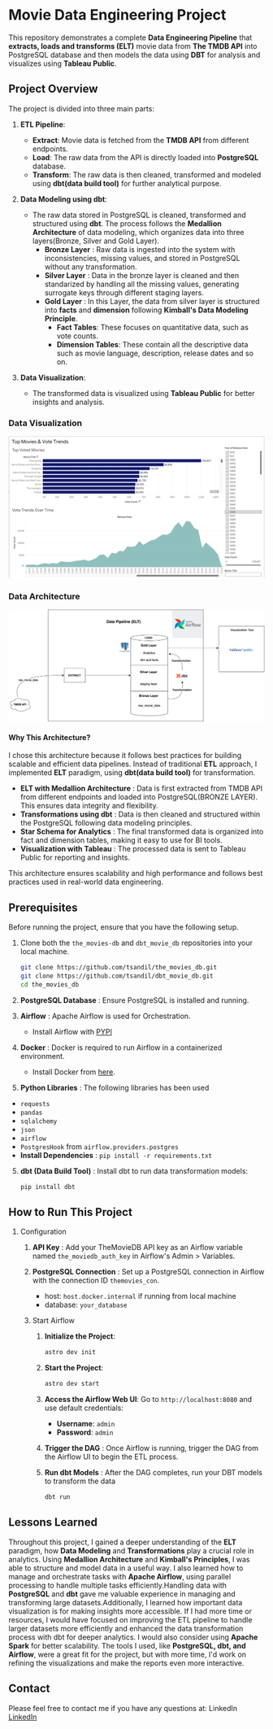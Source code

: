 # Movie Data Engineering Project
This repository demonstrates a complete **Data Engineering Pipeline** that **extracts, loads and transforms (ELT)** movie data from **The TMDB API** into PostgreSQL database and then models the data using **DBT** for analysis and visualizes using **Tableau Public**.

## Project Overview

The project is divided into three main parts:

1. **ETL Pipeline**:
    - **Extract**: Movie data is fetched from the **TMDB API** from different endpoints.
    - **Load**: The raw data from the API is directly loaded into **PostgreSQL** database.
    - **Transform**: The raw data is then cleaned, transformed and modeled using **dbt(data build tool)** for further analytical purpose.

2. **Data Modeling using dbt**:
    - The raw data stored in PostgreSQL is cleaned, transformed and structured using **dbt**. The process follows the **Medallion Architecture** of data modeling, which organizes data into three layers(Bronze, Silver and Gold Layer).
        - **Bronze Layer** : Raw data is ingested into the system with inconsistencies, missing values, and stored in PostgreSQL without any transformation.
        - **Silver Layer** : Data in the bronze layer is cleaned and then standarized by handling all the missing values, generating surrogate keys through different staging layers.
        - **Gold Layer** : In this Layer, the data from silver layer is structured into **facts** and **dimension** following **Kimball's Data Modeling Principle**.
            - **Fact Tables**: These focuses on quantitative data, such as vote counts.
            - **Dimension Tables**: These contain all the descriptive data such as movie language, description, release dates and so on.

3. **Data Visualization**:
    - The transformed data is visualized using **Tableau  Public** for better insights and analysis.

### Data Visualization

![dashboard image](dashboard.png)

### Data Architecture

![architecture image](movie_data_architecture.png)

#### Why This Architecture?

I chose this architecture because it follows best practices for building scalable and efficient data pipelines. Instead of traditional **ETL** approach, I implemented **ELT** paradigm, using **dbt(data build tool)** for transformation.

- **ELT with Medallion Architecture** : Data is first extracted from TMDB API from different endpoints and loaded into PostgreSQL(BRONZE LAYER). This ensures data integrity and flexibility.
- **Transformations using dbt** : Data is then cleaned and structured within the PostgreSQL following data modeling principles.
- **Star Schema for Analytics** : The final transformed data is organized into fact and dimension tables, making it easy to use for BI tools.
- **Visualization with Tableau** : The processed data is sent to Tableau Public for reporting and insights.

This architecture ensures scalability and high performance and follows best practices used in real-world data engineering.

## Prerequisites

Before running the project, ensure that you have the following setup.
1. Clone both the ```the_movies-db``` and ```dbt_movie_db``` repositories into your local machine.

    ```bash
    git clone https://github.com/tsandil/the_movies_db.git
    git clone https://github.com/tsandil/dbt_movie_db.git
    cd the_movies_db
    ```
1. **PostgreSQL Database** : Ensure PostgreSQL is installed and running.
2. **Airflow** : Apache Airflow is used for Orchestration.
    - Install Airflow with [PYPI](https://airflow.apache.org/docs/apache-airflow/stable/installation/installing-from-pypi.html)

3. **Docker** : Docker is required to run Airflow in a containerized environment.
    - Install Docker from [here](https://www.docker.com/get-started).

4. **Python Libraries** : The following libraries has been used
- ```requests```
- ```pandas```
- ```sqlalchemy```
- ```json```
- ```airflow```
- ```PostgresHook``` from ```airflow.providers.postgres```
- **Install Dependencies** : ```pip install -r requirements.txt```

5. **dbt (Data Build Tool)** : Install dbt to run data transformation models:
    ```bash
    pip install dbt
    ```

## How to Run This Project

1. Configuration

    1. **API Key** : Add your TheMovieDB API key as an Airflow variable named ```the_moviedb_auth_key``` in Airflow's Admin > Variables.

    2. **PostgreSQL Connection** : Set up a PostgreSQL connection in Airflow with the connection ID ```themovies_con```.
        - host: `host.docker.internal` if running from local machine
        - database: `your_database`

    3. Start Airflow

        1. **Initialize the Project**:
            ```bash
            astro dev init
            ```

        2. **Start the Project**:
            ```bash
            astro dev start
            ```

        3. **Access the Airflow Web UI**:
            Go to `http://localhost:8080` and use default credentials:
            - **Username**: `admin`
            - **Password**: `admin`
        
        4. **Trigger the DAG** : Once Airflow is running, trigger the DAG from the Airflow UI to begin the ETL process.

        5. **Run dbt Models** : After the DAG completes, run your DBT models to transform the data
            ```bash
            dbt run
            ```



## Lessons Learned

Throughout this project, I gained a deeper understanding of the **ELT** paradigm, how **Data Modeling** and **Transformations** play a crucial role in analytics. Using **Medallion Architecture** and **Kimball's Principles**, I was able to structure and model data in a useful way. I also learned how to manage and orchestrate tasks with **Apache Airflow**, using parallel processing to handle multiple tasks efficiently.Handling data with **PostgreSQL** and **dbt** gave me valuable experience in managing and transforming large datasets.Additionally, I learned how important data visualization is for making insights more accessible.
If I had more time or resources, I would have focused on improving the ETL pipeline to handle larger datasets more efficiently and enhanced the data transformation process with dbt for deeper analytics. I would also consider using **Apache Spark** for better scalability. The tools I used, like **PostgreSQL, dbt, and Airflow**, were a great fit for the project, but with more time, I'd work on refining the visualizations and make the reports even more interactive.

## Contact

Please feel free to contact me if you have any questions at: LinkedIn
[LinkedIn](www.linkedin.com/in/sandil-tandukar-5b1259299/)